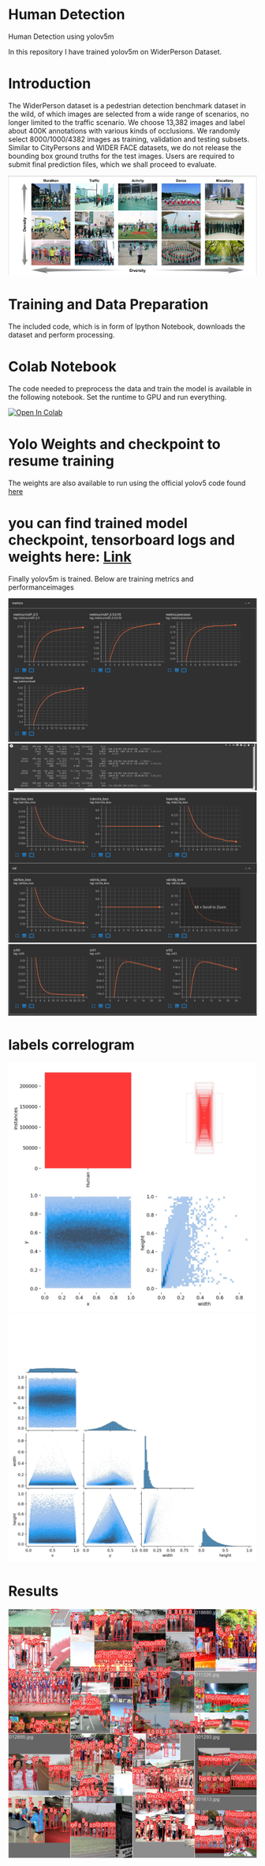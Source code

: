 # Human Detection
Human Detection using yolov5m


In this repository I have trained yolov5m on WiderPerson Dataset.




# Introduction

The WiderPerson dataset is a pedestrian detection benchmark dataset in the wild, of which images are selected from a wide range of scenarios, no longer limited to the traffic scenario. We choose 13,382 images and label about 400K annotations with various kinds of occlusions. We randomly select 8000/1000/4382 images as training, validation and testing subsets. Similar to CityPersons and WIDER FACE datasets, we do not release the bounding box ground truths for the test images. Users are required to submit final prediction files, which we shall proceed to evaluate.


![image](./dataset.png)

# Training and Data Preparation

The included code, which is in form of Ipython Notebook, downloads the dataset and perform processing.

# Colab Notebook
The code needed to preprocess the data and train the model is available in the following notebook.
Set the runtime to GPU and run everything.

[![Open In Colab](https://colab.research.google.com/assets/colab-badge.svg)](https://github.com/muhammad-umair-usmani/Human_Detection/blob/main/Dataset_Preparation%2BYolov5m_Training.ipynb)

# Yolo Weights and checkpoint to resume training

The weights are also available to run using the official yolov5 code found [here](https://github.com/ultralytics/yolov5)

# you can find trained model checkpoint, tensorboard logs and weights here: [Link](https://drive.google.com/drive/folders/1Yw9tnRs0LweOGaYGI4SSyUhW0Gf0gGfY?usp=sharing) 

Finally yolov5m is trained. Below are training metrics and performanceimages

![image](./training_metrics.png)
![image](./training_logs.png)
![image](./training_loss.png)
![image](./training_lr.png)

# labels correlogram

![image](./labels.jpg)
![image](./labels_correlogram.jpg)
# Results
![image](./train_batch2.jpg)



